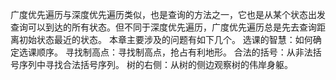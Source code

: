 
广度优先遍历与深度优先遍历类似，也是查询的方法之一，它也是从某个状态出发查询可以到达的所有状态。但不同于深度优先遍历，广度优先遍历总是先去查询距离初始状态最近的状态。
本章主要涉及的问题有如下几个。
选课的智慧：如何确定选课顺序。
寻找制高点：寻找制高点，抢占有利地形。
合法的括号：从非法括号序列中寻找合法括号序列。
树的右侧：从树的侧边观察树的伟岸身躯。
